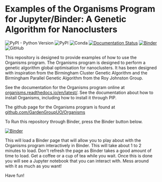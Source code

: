 Examples of the Organisms Program for Jupyter/Binder: A Genetic Algorithm for Nanoclusters
==========================================================================================

![PyPI - Python Version](https://img.shields.io/pypi/pyversions/Organisms)
![PyPI](https://img.shields.io/pypi/v/Organisms)
![Conda](https://img.shields.io/conda/v/gardengroupuo/organisms)
[![Documentation Status](https://readthedocs.org/projects/organisms/badge/?version=latest)](https://organisms.readthedocs.io/en/latest/)
[![Binder](https://mybinder.org/badge_logo.svg)](https://mybinder.org/v2/gh/GardenGroupUO/Organisms_Jupyter_Examples/main?filepath=Notebooks/Organisms_Jupyter_Example.ipynb)
![GitHub](https://img.shields.io/github/license/GardenGroupUO/Organisms_Jupyter_Examples)

This repository is designed to provide examples of how to use the Organisms program. The Organisms program is designed to perform a genetic algorithm global optimisation for nanoclusters. It has been designed with inspiration from the Birmingham Cluster Genetic Algorithm and the Birmingham Parallel Genetic Algorithm from the Roy Johnston Group. 

See the documentation for the Organisms program online at [organisms.readthedocs.io/en/latest/](https://organisms.readthedocs.io/en/latest/). See the documentation about how to install Organisms, including how to install it through PIP. 

The github page for the Organisms program is found at [github.com/GardenGroupUO/Organisms](https://github.com/GardenGroupUO/Organisms)

To Run this repository through Binder, press the Binder button below. 

[![Binder](https://mybinder.org/badge_logo.svg)](https://mybinder.org/v2/gh/GardenGroupUO/Organisms_Live_Examples/HEAD?filepath=Notebooks/Organisms_Live_Example.ipynb)

This will load a Binder page that will allow you to play about with the Organisms program interactively in Binder. This will take about 1 to 2 minutes to load. Don't refresh the page as Binder takes a good amount of time to load. Get a coffee or a cup of tea while you wait. Once this is done you will see a Jupyter notebook that you can interact with. Mess around with it as much as you want!

Have fun!